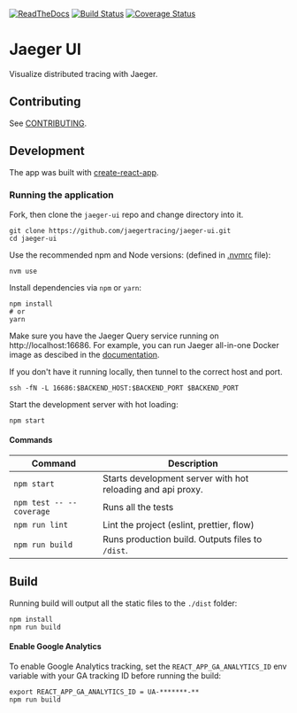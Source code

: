 [![ReadTheDocs][doc-img]][doc] [![Build Status][ci-img]][ci] [![Coverage Status][cov-img]][cov]

# Jaeger UI

Visualize distributed tracing with Jaeger.

## Contributing

See [CONTRIBUTING](./CONTRIBUTING.md).

## Development

The app was built with [create-react-app](https://github.com/facebookincubator/create-react-app).

### Running the application

Fork, then clone the `jaeger-ui` repo and change directory into it.

```
git clone https://github.com/jaegertracing/jaeger-ui.git
cd jaeger-ui
```

Use the recommended npm and Node versions: (defined in [.nvmrc](./.nvmrc) file):

```
nvm use
```

Install dependencies via `npm` or `yarn`:

```
npm install
# or
yarn
```

Make sure you have the Jaeger Query service running on http://localhost:16686.
For example, you can run Jaeger all-in-one Docker image as descibed in the [documentation][aio-docs].

If you don't have it running locally, then tunnel to the correct host and port.

```
ssh -fN -L 16686:$BACKEND_HOST:$BACKEND_PORT $BACKEND_PORT
```

Start the development server with hot loading:

```
npm start
```

#### Commands

| Command | Description |
| ------- | ----------- |
| `npm start` | Starts development server with hot reloading and api proxy. |
| `npm test -- --coverage` | Runs all the tests |
| `npm run lint` | Lint the project (eslint, prettier, flow) |
| `npm run build` | Runs production build. Outputs files to `/dist`. |


## Build

Running build will output all the static files to the `./dist` folder:

```
npm install
npm run build
```


#### Enable Google Analytics

To enable Google Analytics tracking, set the `REACT_APP_GA_ANALYTICS_ID` env variable with your GA tracking ID before running the build:

```
export REACT_APP_GA_ANALYTICS_ID = UA-*******-**
npm run build
```

[doc-img]: https://readthedocs.org/projects/jaeger/badge/?version=latest
[doc]: http://jaeger.readthedocs.org/en/latest/
[ci-img]: https://travis-ci.org/jaegertracing/jaeger-ui.svg?branch=master
[ci]: https://travis-ci.org/jaegertracing/jaeger-ui
[cov-img]: https://coveralls.io/repos/jaegertracing/jaeger-ui/badge.svg?branch=master
[cov]: https://coveralls.io/github/jaegertracing/jaeger-ui?branch=master
[aio-docs]: http://jaeger.readthedocs.io/en/latest/getting_started/
